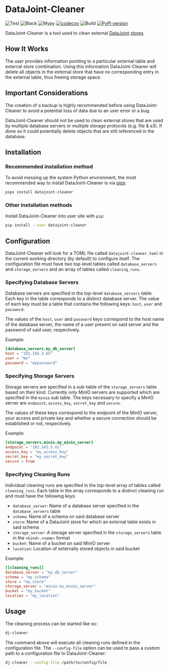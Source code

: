 # DataJoint-Cleaner

![Test](https://github.com/cblessing24/datajoint-cleaner/workflows/Test/badge.svg)
![Black](https://github.com/cblessing24/datajoint-cleaner/workflows/Black/badge.svg)
![Mypy](https://github.com/cblessing24/datajoint-cleaner/workflows/Mypy/badge.svg)
[![codecov](https://codecov.io/gh/cblessing24/datajoint-cleaner/branch/prototype/graph/badge.svg?token=cqR5nrFkeU)](https://codecov.io/gh/cblessing24/datajoint-cleaner)
![Build](https://github.com/cblessing24/datajoint-cleaner/workflows/Build/badge.svg)
[![PyPI version](https://badge.fury.io/py/datajoint-cleaner.svg)](https://badge.fury.io/py/datajoint-cleaner)

DataJoint-Cleaner is a tool used to clean external [DataJoint](https://datajoint.io/) [stores](https://docs.datajoint.io/python/admin/5-blob-config.html?highlight=external).

## How It Works

The user provides information pointing to a particular external table and external store combination. Using this information DataJoint-Cleaner will delete all objects in the external store that have no corresponding entry in the external table, thus freeing storage space.

## Important Considerations

The creation of a backup is highly recommended before using DataJoint-Cleaner to avoid a potential loss of data due to an user error or a bug.

DataJoint-Cleaner should not be used to clean external stores that are used by multiple database servers or multiple storage protocols (e.g. file & s3). If done so it could potentially delete objects that are still referenced in the database.

## Installation

### Recommended installation method

To avoid messing up the system Python environment, the most recommended way to install DataJoint-Cleaner is via [pipx](https://pypi.org/project/pipx/):

```bash
pipx install datajoint-cleaner
```

### Other installation methods

Install DataJoint-Cleaner into user site with `pip`:

```bash
pip install --user datajoint-cleaner
```

## Configuration

DataJoint-Cleaner will look for a TOML file called `datajoint-cleaner.toml` in the current working directory (by default) to configure itself. The configuration file must have two top-level tables called `database_servers` and `storage_servers` and an array of tables called `cleaning_runs`.

### Specifying Database Servers

Database servers are specified in the top-level `database_servers` table. Each key in the table corresponds to a distinct database server. The value of each key must be a table that contains the following keys: `host`, `user` and `password`.

The values of the `host`, `user` and `password` keys correspond to the host name of the database server, the name of a user present on said server and the password of said user, respectively.

Example:

```toml
[database_servers.my_db_server]
host = "192.156.3.65"
user = "me"
password = "mypassword"
```

### Specifying Storage Servers

Storage servers are specified in a sub-table of the `storage_servers` table based on their kind. Currently only MinIO servers are supported which are specified in the `minio` sub table. The keys necessary to specify a MinIO server are `endpoint`, `access_key`, `secret_key` and `secure`.

The values of these keys correspond to the endpoint of the MinIO server, your access and private key and whether a secure connection should be established or not, respectively.

Example:

```toml
[storage_servers.minio.my_minio_server]
endpoint = "192.543.5.61"
access_key = "my_access_key"
secret_key = "my_secret_key"
secure = true
```

### Specifying Cleaning Runs

Individual cleaning runs are specified in the top-level array of tables called `cleaning_runs`. Each table in the array corresponds to a distinct cleaning run and must have the following keys:

* `database_server`: Name of a database server specified in the `database_servers` table
* `schema`: Name of a schema on said database server
* `store`: Name of a DataJoint store for which an external table exists in said schema
* `storage_server`: A storage server specified in the `storage_servers` table in the `<kind>.<name>` format
* `bucket`: Name of a bucket on said MinIO server
* `location`: Location of externally stored objects in said bucket

Example:

```toml
[[cleaning_runs]]
database_server = "my_db_server"
schema = "my_schema"
store = "my_store"
storage_server = "minio.my_minio_server"
bucket = "my_bucket"
location = "my_location"
```

## Usage

The cleaning process can be started like so:

```bash
dj-cleaner
```

The command above will execute all cleaning runs defined in the configuration file. The `--config-file` option can be used to pass a custom path to a configuration file to DataJoint-Cleaner:

```bash
dj-cleaner --config-file /path/to/config/file
```

